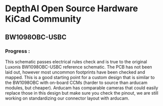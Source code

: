 # DepthAI Open Source Hardware KiCad Community
## BW1098OBC-USBC

### Progress : 

This schematic passes electrical rules check and is true to the original Luxonis BW1098OBC-USBC reference schematic. The PCB has not been laid out, however most uncommon footprints have been checked and mapped. This is a good starting point for a custom design that is similar to the BW1098OBC with on-board CCMs (harder to source than arducam modules, but cheaper). Arducam has comparable cameras that could easily replace those in this design but make sure you check the pinout, we are still working on standardizing our connector layout with arducam.

